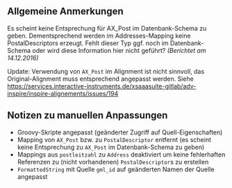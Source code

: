 Allgemeine Anmerkungen
----------------------

Es scheint keine Entsprechung für AX_Post im Datenbank-Schema zu geben. Dementsprechend werden im Addresses-Mapping keine PostalDescriptors erzeugt. Fehlt dieser Typ ggf. noch im Datenbank-Schema oder wird diese Information hier nicht geführt? *(Berichtet am 14.12.2016)*

Update: Verwendung von `AX_Post` im Alignment ist nicht sinnvoll, das Original-Alignment muss entsprechend angepasst werden. Siehe https://services.interactive-instruments.de/xsaaasuite-gitlab/adv-inspire/inspire-alignements/issues/194


Notizen zu manuellen Anpassungen
--------------------------------

- Groovy-Skripte angepasst (geänderter Zugriff auf Quell-Eigenschaften)
- Mapping von `AX_Post` bzw. zu `PostalDescriptor` entfernt (es scheint keine Entsprechung zu `AX_Post` im Datenbank-Schema zu geben)
- Mappings aus `postleitzahl` zu `Address` deaktiviert um keine fehlerhaften Referenzen zu (nicht vorhandenen) `PostalDescriptor`s zu erstellen
- `FormattedString` mit Quelle `gml_id` auf geänderten Namen der Quelle angepasst
